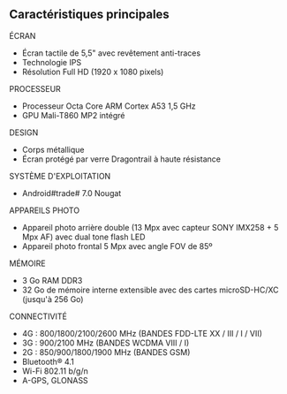 ## Caractéristiques principales

ÉCRAN
- Écran tactile de 5,5" avec revêtement anti-traces 
- Technologie IPS
- Résolution Full HD (1920 x 1080 pixels)

PROCESSEUR
- Processeur Octa Core ARM Cortex A53 1,5 GHz
- GPU Mali-T860 MP2 intégré

DESIGN
- Corps métallique
- Écran protégé par verre Dragontrail à haute résistance

SYSTÈME D'EXPLOITATION
- Android#trade# 7.0 Nougat

APPAREILS PHOTO
- Appareil photo arrière double (13 Mpx avec capteur SONY IMX258 + 5 Mpx AF) avec dual tone flash LED
- Appareil photo frontal 5 Mpx avec angle FOV de 85º

MÉMOIRE
- 3 Go RAM DDR3
- 32 Go de mémoire interne extensible avec des cartes microSD-HC/XC (jusqu'à 256 Go)

CONNECTIVITÉ
- 4G : 800/1800/2100/2600 MHz (BANDES FDD-LTE XX / III / I / VII)
- 3G : 900/2100 MHz (BANDES WCDMA VIII / I)
- 2G : 850/900/1800/1900 MHz (BANDES GSM)
- Bluetooth® 4.1
- Wi-Fi 802.11 b/g/n
- A-GPS, GLONASS
